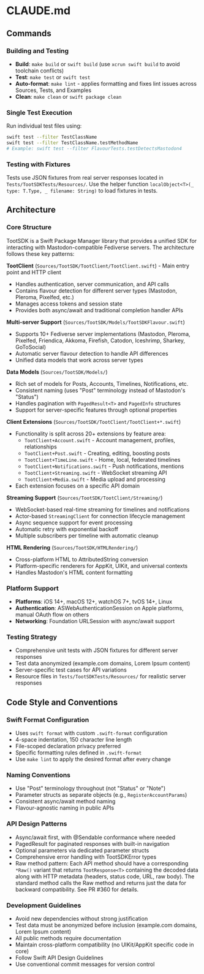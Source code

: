 # CLAUDE.md

## Commands

### Building and Testing

- **Build**: `make build` or `swift build` (use `xcrun swift build` to avoid toolchain conflicts)
- **Test**: `make test` or `swift test`
- **Auto-format**: `make lint` - applies formatting and fixes lint issues across Sources, Tests, and Examples
- **Clean**: `make clean` or `swift package clean`

### Single Test Execution

Run individual test files using:

```bash
swift test --filter TestClassName
swift test --filter TestClassName.testMethodName
# Example: swift test --filter FlavourTests.testDetectsMastodon4
```

### Testing with Fixtures

Tests use JSON fixtures from real server responses located in `Tests/TootSDKTests/Resources/`. Use the helper function `localObject<T>(_ type: T.Type, _ filename: String)` to load fixtures in tests.

## Architecture

### Core Structure

TootSDK is a Swift Package Manager library that provides a unified SDK for interacting with Mastodon-compatible Fediverse servers. The architecture follows these key patterns:

**TootClient** (`Sources/TootSDK/TootClient/TootClient.swift`) - Main entry point and HTTP client

- Handles authentication, server communication, and API calls
- Contains flavour detection for different server types (Mastodon, Pleroma, Pixelfed, etc.)
- Manages access tokens and session state
- Provides both async/await and traditional completion handler APIs

**Multi-server Support** (`Sources/TootSDK/Models/TootSDKFlavour.swift`)

- Supports 10+ Fediverse server implementations (Mastodon, Pleroma, Pixelfed, Friendica, Akkoma, Firefish, Catodon, Iceshrimp, Sharkey, GoToSocial)
- Automatic server flavour detection to handle API differences
- Unified data models that work across server types

**Data Models** (`Sources/TootSDK/Models/`)

- Rich set of models for Posts, Accounts, Timelines, Notifications, etc.
- Consistent naming (uses "Post" terminology instead of Mastodon's "Status")
- Handles pagination with `PagedResult<T>` and `PagedInfo` structures
- Support for server-specific features through optional properties

**Client Extensions** (`Sources/TootSDK/TootClient/TootClient+*.swift`)

- Functionality is split across 20+ extensions by feature area:
  - `TootClient+Account.swift` - Account management, profiles, relationships
  - `TootClient+Post.swift` - Creating, editing, boosting posts
  - `TootClient+TimeLine.swift` - Home, local, federated timelines
  - `TootClient+Notifications.swift` - Push notifications, mentions
  - `TootClient+Streaming.swift` - WebSocket streaming API
  - `TootClient+Media.swift` - Media upload and processing
- Each extension focuses on a specific API domain

**Streaming Support** (`Sources/TootSDK/TootClient/Streaming/`)

- WebSocket-based real-time streaming for timelines and notifications
- Actor-based `StreamingClient` for connection lifecycle management
- Async sequence support for event processing
- Automatic retry with exponential backoff
- Multiple subscribers per timeline with automatic cleanup

**HTML Rendering** (`Sources/TootSDK/HTMLRendering/`)

- Cross-platform HTML to AttributedString conversion
- Platform-specific renderers for AppKit, UIKit, and universal contexts
- Handles Mastodon's HTML content formatting

### Platform Support

- **Platforms**: iOS 14+, macOS 12+, watchOS 7+, tvOS 14+, Linux
- **Authentication**: ASWebAuthenticationSession on Apple platforms, manual OAuth flow on others
- **Networking**: Foundation URLSession with async/await support

### Testing Strategy

- Comprehensive unit tests with JSON fixtures for different server responses
- Test data anonymized (example.com domains, Lorem Ipsum content)
- Server-specific test cases for API variations
- Resource files in `Tests/TootSDKTests/Resources/` for realistic server responses

## Code Style and Conventions

### Swift Format Configuration

- Uses `swift format` with custom `.swift-format` configuration
- 4-space indentation, 150 character line length
- File-scoped declaration privacy preferred
- Specific formatting rules defined in `.swift-format`
- Use `make lint` to apply the desired format after every change

### Naming Conventions

- Use "Post" terminology throughout (not "Status" or "Note")
- Parameter structs as separate objects (e.g., `RegisterAccountParams`)
- Consistent async/await method naming
- Flavour-agnostic naming in public APIs

### API Design Patterns

- Async/await first, with @Sendable conformance where needed
- PagedResult<T> for paginated responses with built-in navigation
- Optional parameters via dedicated parameter structs
- Comprehensive error handling with TootSDKError types
- Raw method pattern: Each API method should have a corresponding `*Raw()` variant that returns `TootResponse<T>` containing the decoded data along with HTTP metadata (headers, status code, URL, raw body). The standard method calls the Raw method and returns just the data for backward compatibility. See PR #360 for details.

### Development Guidelines

- Avoid new dependencies without strong justification
- Test data must be anonymized before inclusion (example.com domains, Lorem Ipsum content)
- All public methods require documentation
- Maintain cross-platform compatibility (no UIKit/AppKit specific code in core)
- Follow Swift API Design Guidelines
- Use conventional commit messages for version control

